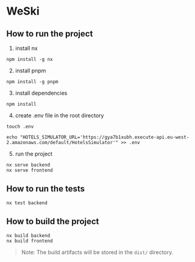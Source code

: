 # WeSki

## How to run the project

1. install nx

```shell
npm install -g nx
```

2. install pnpm

```shell
npm install -g pnpm
```

3. install dependencies

```shell
npm install
```

4. create .env file in the root directory

```shell
touch .env

echo "HOTELS_SIMULATOR_URL='https://gya7b1xubh.execute-api.eu-west-2.amazonaws.com/default/HotelsSimulator'" >> .env
```

5. run the project

```shell
nx serve backend
nx serve frontend
```

## How to run the tests

```shell
nx test backend
```

## How to build the project

```shell
nx build backend
nx build frontend
```

> Note: The build artifacts will be stored in the `dist/` directory.



